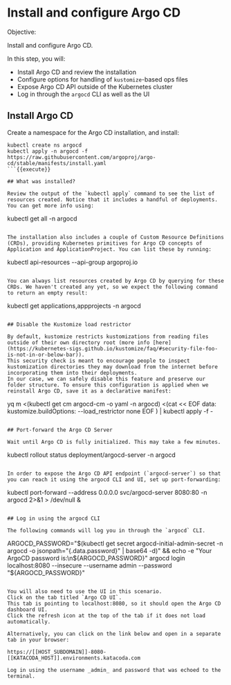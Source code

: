# Install and configure Argo CD

Objective:


Install and configure Argo CD.

In this step, you will:
* Install Argo CD and review the installation
* Configure options for handling of `kustomize`-based ops files
* Expose Argo CD API outside of the Kubernetes cluster
* Log in through the `argocd` CLI as well as the UI

## Install Argo CD

Create a namespace for the Argo CD installation, and install:

```
kubectl create ns argocd
kubectl apply -n argocd -f https://raw.githubusercontent.com/argoproj/argo-cd/stable/manifests/install.yaml
```{{execute}}

## What was installed?

Review the output of the `kubectl apply` command to see the list of resources created. Notice that it includes a handful of deployments. You can get more info using:
```
kubectl get all -n argocd
```{{execute}}

The installation also includes a couple of Custom Resource Definitions (CRDs), providing Kubernetes primitives for Argo CD concepts of Application and ApplicationProject. You can list these by running:
```
kubectl api-resources --api-group argoproj.io 
```{{execute}}

You can always list resources created by Argo CD by querying for these CRDs. We haven't created any yet, so we expect the following command to return an empty result:
```
kubectl get applications,appprojects -n argocd
```{{execute}}

## Disable the Kustomize load restrictor

By default, kustomize restricts kustomizations from reading files outside of their own directory root (more info [here](https://kubernetes-sigs.github.io/kustomize/faq/#security-file-foo-is-not-in-or-below-bar)).
This security check is meant to encourage people to inspect kustomization directories they may download from the internet before incorporating them into their deployments.
In our case, we can safely disable this feature and preserve our folder structure. To ensure this configuration is applied when we reinstall Argo CD, save it as a declarative manifest:

```
yq m <(kubectl get cm argocd-cm -o yaml -n argocd) <(cat << EOF
data:
  kustomize.buildOptions: --load_restrictor none
EOF
) | kubectl apply -f -
```{{execute}}

## Port-forward the Argo CD Server

Wait until Argo CD is fully initialized. This may take a few minutes.

```
kubectl rollout status deployment/argocd-server -n argocd
```{{execute}}

In order to expose the Argo CD API endpoint (`argocd-server`) so that you can reach it using the argocd CLI and UI, set up port-forwarding:

```
kubectl port-forward --address 0.0.0.0 svc/argocd-server 8080:80 -n argocd 2>&1 > /dev/null &
```{{execute}}

## Log in using the argocd CLI

The following commands will log you in through the `argocd` CLI.
```
ARGOCD_PASSWORD="$(kubectl get secret argocd-initial-admin-secret -n argocd -o jsonpath="{.data.password}" | base64 -d)" && echo -e "Your ArgoCD password is:\n${ARGOCD_PASSWORD}"
argocd login localhost:8080 --insecure --username admin --password "${ARGOCD_PASSWORD}"
```{{execute T1}}

You will also need to use the UI in this scenario. 
Click on the tab titled `Argo CD UI`. 
This tab is pointing to localhost:8080, so it should open the Argo CD dashboard UI. 
Click the refresh icon at the top of the tab if it does not load automatically.

Alternatively, you can click on the link below and open in a separate tab in your browser:

https://[[HOST_SUBDOMAIN]]-8080-[[KATACODA_HOST]].environments.katacoda.com

Log in using the username _admin_ and password that was echoed to the terminal.
